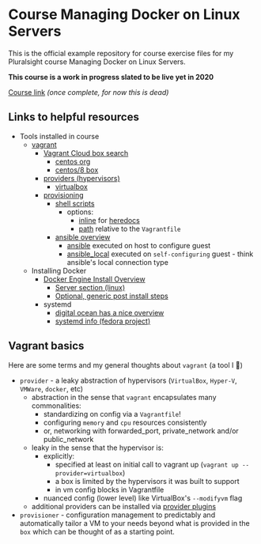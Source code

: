 # Course Managing Docker on Linux Servers

This is the official example repository for course exercise files for my Pluralsight course Managing Docker on Linux Servers.

**This course is a work in progress slated to be live yet in 2020**

[Course link](https://app.pluralsight.com/library/courses/managing-docker-linux-servers) *(once complete, for now this is dead)*


## Links to helpful resources

- Tools installed in course
  - [vagrant](https://www.vagrantup.com/)
    - [Vagrant Cloud box search](https://app.vagrantup.com/boxes/search)
      - [centos org](https://app.vagrantup.com/centos)
      - [centos/8 box](https://app.vagrantup.com/centos/boxes/8)
    - [providers (hypervisors)](https://www.vagrantup.com/docs/providers)
      - [virtualbox](https://www.vagrantup.com/docs/providers/virtualbox)
    - [provisioning](https://www.vagrantup.com/docs/provisioning)
      - [shell scripts](https://www.vagrantup.com/docs/provisioning/shell)
        - options: 
          - [inline](https://www.vagrantup.com/docs/provisioning/shell#inline) for [heredocs](https://ruby-doc.org/core-2.5.0/doc/syntax/literals_rdoc.html#label-Here+Documents) 
          - [path](https://www.vagrantup.com/docs/provisioning/shell#path) relative to the `Vagrantfile`
      - [ansible overview](https://www.vagrantup.com/docs/provisioning/ansible_intro)
        - [ansible](https://www.vagrantup.com/docs/provisioning/ansible) executed on host to configure guest
        - [ansible_local](https://www.vagrantup.com/docs/provisioning/ansible_local) executed on `self-configuring` guest - think ansible's local connection type
  - Installing Docker
    - [Docker Engine Install Overview](https://docs.docker.com/engine/install/)
      - [Server section (linux)](https://docs.docker.com/engine/install/)
      - [Optional, generic post install steps](https://docs.docker.com/engine/install/linux-postinstall/)
    - systemd
      - [digital ocean has a nice overview](https://www.digitalocean.com/community/tutorials/understanding-systemd-units-and-unit-files)
      - [systemd info (fedora project)](https://docs.fedoraproject.org/en-US/quick-docs/understanding-and-administering-systemd/)

## Vagrant basics

Here are some terms and my general thoughts about `vagrant` (a tool I 💖)

- `provider` - a leaky abstraction of hypervisors (`VirtualBox`, `Hyper-V`, `VMWare`, `docker`, etc)
  - abstraction in the sense that `vagrant` encapsulates many commonalities:
    - standardizing on config via a `Vagrantfile`!
    - configuring `memory` and `cpu` resources consistently 
    - or, networking with forwarded_port, private_network and/or public_network
  - leaky in the sense that the hypervisor is:
    - explicitly: 
      - specified at least on initial call to vagrant up (`vagrant up --provider=virtualbox`)
      - a box is limited by the hypervisors it was built to support
      - in vm config blocks in Vagrantfile
    - nuanced config (lower level) like VirtualBox's `--modifyvm` flag
  - additional providers can be installed via [provider plugins](https://www.vagrantup.com/docs/plugins/providers)
- `provisioner` - configuration management to predictably and automatically tailor a VM to your needs beyond what is provided in the `box` which can be thought of as a starting point. 